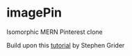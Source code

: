 # imagePin
Isomorphic MERN Pinterest clone

Build upon this [tutorial](https://www.udemy.com/server-side-rendering-with-react-and-redux/) by Stephen Grider
